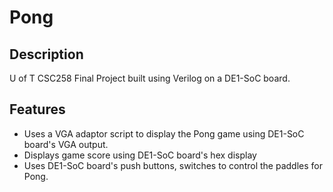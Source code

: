 # Pong

## Description
U of T CSC258 Final Project built using Verilog on a DE1-SoC board.

## Features
- Uses a VGA adaptor script to display the Pong game using DE1-SoC board's VGA output.
- Displays game score using DE1-SoC board's hex display
- Uses DE1-SoC board's push buttons, switches to control the paddles for Pong.

